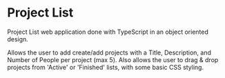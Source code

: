 # Project List

Project List web application done with TypeScript in an object oriented design.

Allows the user to add create/add projects with a Title, Description, and Number of People per project (max 5).
Also allows the user to drag & drop projects from 'Active' or 'Finished' lists, with some basic CSS styling.

